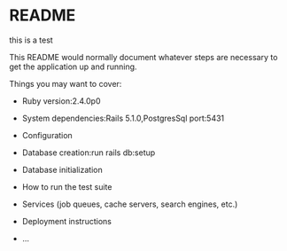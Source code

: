 # README

this is a test

This README would normally document whatever steps are necessary to get the
application up and running.

Things you may want to cover:

* Ruby version:2.4.0p0

* System dependencies:Rails 5.1.0,PostgresSql port:5431

* Configuration

* Database creation:run rails db:setup

* Database initialization

* How to run the test suite

* Services (job queues, cache servers, search engines, etc.)

* Deployment instructions

* ...
